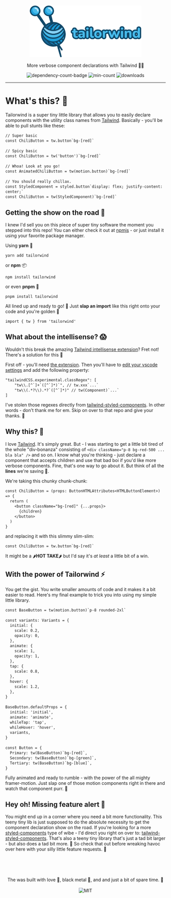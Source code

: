 <p align="center">
  <img alt='tailor-wind' src='https://github.com/ntwigs/tailorwind/blob/HEAD/.github/assets/logo.png' width='350'/>
  <p align="center">More verbose component declarations with Tailwind 🧶💙</p>
  <p align="center">
    <img alt='dependency-count-badge' src='https://img.shields.io/badge/dependencies-0-blue?style=flat-square' />
    <img alt='min-count' src='https://img.shields.io/bundlephobia/min/tailorwind?style=flat-square' />
    <img alt='downloads' src='https://img.shields.io/npm/dw/tailorwind?style=flat-square' />
  </p>
</div>

<hr>

# What's this? 🧶

Tailorwind is a super tiny little library that allows you to easily declare components with the utility class names from [Tailwind](https://tailwindcss.com/). Basically - you'll be able to pull stunts like these:

```
// Super basic
const ChiliButton = tw.button`bg-[red]`

// Spicy basic
const ChiliButton = tw('button')`bg-[red]`

// Whoa! Look at you go!
const AnimatedChiliButton = tw(motion.button)`bg-[red]`

// You should really chillax.
const StyledComponent = styled.button`display: flex; justify-content: center;`
const ChiliButton = tw(StyledComponent)`bg-[red]`
```

## Getting the show on the road 🍻

I knew I'd sell you on this piece of super tiny software the moment you stepped into this repo! You can either check it out at [npmjs](https://www.npmjs.com/package/tailorwind) - or just install it using your favorite package manager.

Using **yarn** 🧶

```
yarn add tailorwind
```

or **npm** 📦

```
npm install tailorwind
```

or even **pnpm** 🍻

```
pnpm install tailorwind
```

All lined up and ready to go! 🥊 Just **slap an import** like this right onto your code and you're golden 👑

```
import { tw } from 'tailorwind'
```

## What about the intellisense? 😱

Wouldn't this break the amazing [Tailwind intellisense extension](https://marketplace.visualstudio.com/items?itemName=bradlc.vscode-tailwindcss)? Fret not! There's a solution for this 🙏

First off - you'll need [the extension](https://marketplace.visualstudio.com/items?itemName=bradlc.vscode-tailwindcss).
Then you'll have to [edit your vscode settings](https://code.visualstudio.com/docs/getstarted/settings) and add the following property:

```
"tailwindCSS.experimental.classRegex": [
    "tw\\.[^`]+`([^`]*)`", // tw.xxx`...`
    "tw\\(.*?\\).*?`([^`]*)" // tw(Component)`...`
]
```

I've stolen those regexes directly from [tailwind-styled-components](https://github.com/MathiasGilson/Tailwind-Styled-Component/tree/master). In other words - don't thank me for em. Skip on over to that repo and give your thanks. 🙏

## Why this? 🤔

I love [Tailwind](https://tailwindcss.com/). It's simply great. But - I was starting to get a little bit tired of the whole "div-bonanza" consisting of `<div className="p-8 bg-red-500 ... bla bla" />` and so on. I know what you're thinking - just declare a component that accepts children and use that bad boi if you'd like more verbose components. Fine, that's one way to go about it. But think of all the **lines** we're saving 💙.

We're taking this chunky chunk-chunk:

```
const ChiliButton = (props: ButtonHTMLAttributes<HTMLButtonElement>) => {
  return (
    <button className="bg-[red]" {...props}>
      {children}
    </button>
  )
}
```

and replacing it with this slimmy slim-slim:

```
const ChiliButton = tw.button`bg-[red]`
```

It might be a 🌶️**HOT TAKE**🌶️ but I'd say it's _at least_ a little bit of a win.

## With the power of Tailorwind ⚡

You get the gist. You write smaller amounts of code and it makes it a bit easier to read. Here's my final example to trick you into using my simple little library.

```
const BaseButton = tw(motion.button)`p-8 rounded-2xl`

const variants: Variants = {
  initial: {
    scale: 0.2,
    opacity: 0,
  },
  animate: {
    scale: 1,
    opacity: 1,
  },
  tap: {
    scale: 0.8,
  },
  hover: {
    scale: 1.2,
  },
}

BaseButton.defaultProps = {
  initial: 'initial',
  animate: 'animate',
  whileTap: 'tap',
  whileHover: 'hover',
  variants,
}

const Button = {
  Primary: tw(BaseButton)`bg-[red]`,
  Secondary: tw(BaseButton)`bg-[green]`,
  Tertiary: tw(BaseButton)`bg-[blue]`,
}
```

Fully animated and ready to rumble - with the power of the all mighty framer-motion. Just slap one of those motion components right in there and watch that component purr. 🧶

## Hey oh! Missing feature alert 🚨

You might end up in a corner where you need a bit more functionality. This teeny tiny lib is just supposed to do the absolute necessity to get the component declaration show on the road. If you're looking for a more [styled-components](https://styled-components.com/) type of wibe - I'd direct you right on over to: [tailwind-styled-components](https://github.com/MathiasGilson/tailwind-styled-component). That's also a teeny tiny library that's just a tad bit larger - but also does a tad bit more. 🍻 So check that out before wreaking havoc over here with your silly little feature requests. 💙

</br></br>

<p align="center"><br>
  The was built with love 🥰, black metal 🎸, and and just a bit of spare time. 💙</br></br>
  <img alt='MIT' src='https://img.shields.io/github/license/ntwigs/tailorwind?style=flat-square' />
</p>
